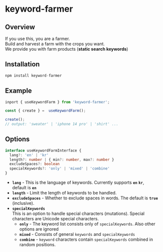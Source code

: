 # keyword-farmer
## Overview
If you use this, you are a farmer.  
Build and harvest a farm with the crops you want.  
We provide you with farm products (**static search keywords**)

## Installation
```js
npm install keyword-farmer
```

## Example
```ts
inport { useKeywordFarm } from 'keyword-farmer';

const { create } =  useKeywordFarm();

create(); 
// output: 'sweater' | 'iphone 14 pro' | 'shirt' ...
```


## Options
```ts
interface useKeywordFarmInterface {
  lang?: 'en' | 'kr'
  length?: number | { min?: number, max?: number }
  excludeSpaces?: boolean
  specialKeywords?: 'only' | 'mixed' | 'combine'
}
```
- **`lang`** -  This is the language of keywords. Currently supports **`en`** **`kr`**, default is **`en`**
- **`length`** -   Limit the length of keywords to be handled.
- **`excludeSpaces`** -   Whether to exclude spaces in words. The default is **`true`** (inclusive).
- **`specialKeywords`** 
  <br/> This is an option to handle special characters (mutations). Special characters are Unicode special characters.
  - **`only`** - The keyword list consists only of `specialKeywords`. Also other options are ignored
  - **`mixed`** - Consists of general `keywords` and `specialKeywords`
  - **`combine`** - `keyword` characters contain `specialKeywords` combined in random positions.
